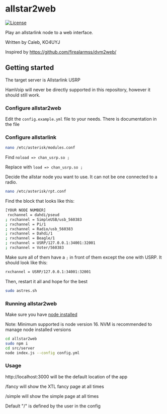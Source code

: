 # allstar2web

[![License](https://img.shields.io/badge/License-GPLv3-blue?style=for-the-badge)](https://www.gnu.org/licenses/gpl-3.0)

Play an allstarlink node to a web interface.

Written by Caleb, KO4UYJ

Inspired by https://github.com/firealarmss/dvm2web/

## Getting started

The target server is Allstarlink USRP

HamVoip will never be directly supported in this repository, however it should still work.

### Configure allstar2web

Edit the `config.example.yml` file to your needs. There is documentation in the file

### Configure allstarlink
```bash
nano /etc/asterisk/modules.conf
```
Find `noload => chan_usrp.so ;`

Replace with `load => chan_usrp.so ;`

Decide the allstar node you want to use. It can not be one connected to a radio.

```bash
nano /etc/asterisk/rpt.conf
```
Find the block that looks like this:
```bash
[YOUR NODE NUMBER]
 rxchannel = dahdi/pseud
; rxchannel = SimpleUSB/usb_560383
; rxchannel = Pi/1
; rxchannel = Radio/usb_560383
; rxchannel = Dahdi/1
; rxchannel = Beagle/1
; rxchannel = USRP/127.0.0.1:34001:32001
; rxchannel = Voter/560383 

```
Make sure all of them have a `;` in front of them except the one with USRP. It should look like this:
```bash
rxchannel = USRP/127.0.0.1:34001:32001
```
Then, restart it all and hope for the best
```bash
sudo astres.sh
```
### Running allstar2web

Make sure you have [node installed](https://nodejs.org/)

Note: Minimum supported is node version 16. NVM is recommended to manage node installed versions

```bash
cd allstar2web
sudo npm i
cd src/server
node index.js --config config.yml
```

### Usage

http://localhost:3000 will be the default location of the app

/fancy will show the XTL fancy page at all times

/simple will show the simple page at all times

Default "/" is defined by the user in the config

